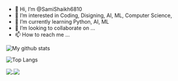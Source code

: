 - 👋 Hi, I’m @SamiShaikh6810
- 👀 I’m interested in Coding, Disigning, AI, ML, Computer Science, 
- 🌱 I’m currently learning Python, AI, ML
- 💞️ I’m looking to collaborate on ...
- 📫 How to reach me ...

<!---
SamiShaikh6810/SamiShaikh6810 is a ✨ special ✨ repository because its `README.md` (this file) appears on your GitHub profile.
You can click the Preview link to take a look at your changes.
--->

![My github stats](https://github-readme-stats.vercel.app/api?username=samishaikh6810&show_icons=true)

![Top Langs](https://github-readme-stats.vercel.app/api/top-langs/?username=samishaikh6810&langs_count=11)


<a href="https://github.com/samishaikh6810">
  <img align="center" src="https://github-readme-stats.vercel.app/api?username=samishaikh6810&show_icons=true" />
</a>
<a href="https://github.com/samishaikh6810">
  <img align="center" src="https://github-readme-stats.vercel.app/api/top-langs/?username=samishaikh6810&langs_count=11" />
</a>
